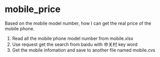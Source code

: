 # mobile_price
Based on the mobile model number, how I can get the real price of the mobile phone.

1. Read all the mobile phone model number from mobile.xlsx
2. Use request get the search from baidu with 中关村 key word
3. Get the mobile infomation and save to another file named mobile.cvs
